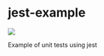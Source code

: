# jest-example
![](https://github.com/hi1280/jest-example/workflows/Node.js%20CI/badge.svg)

Example of unit tests using jest
